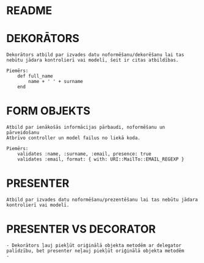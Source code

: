 # README

# DEKORĀTORS
    Dekorātors atbild par izvades datu noformēšanu/dekorēšanu lai tas nebūtu jādara kontrolierī vai modelī, šeit ir citas atbildības.

    Piemērs:
        def full_name
            name + ' ' + surname
        end

# FORM OBJEKTS
    Atbild par ienākošās informācijas pārbaudi, noformēšanu un pārveidošanu
    Atbrīvo controller un model failus no liekā koda.

    Piemērs:
        validates :name, :surname, :email, presence: true
        validates :email, format: { with: URI::MailTo::EMAIL_REGEXP }

# PRESENTER
    Atbild par izvades datu noformēšanu/prezentēšanu lai tas nebūtu jādara kontrolierī vai modelī.


# PRESENTER VS DECORATOR
    - Dekorātors ļauj piekļūt oriģinālā objekta metodēm ar delegator palīdzību, bet presenter neļauj piekļūt oriģinālā objekta metodēm
    -
